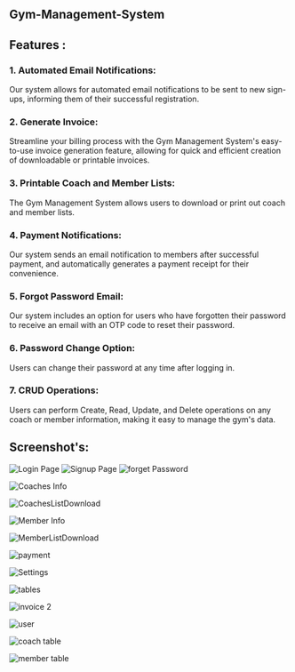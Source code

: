 ## Gym-Management-System

## Features :
### 1. Automated Email Notifications: 
Our system allows for automated email notifications to be sent to new sign-ups, informing them of their successful registration.


### 2. Generate Invoice: 
Streamline your billing process with the Gym Management System's easy-to-use invoice generation feature, allowing for quick and efficient creation of downloadable or printable invoices.

### 3. Printable Coach and Member Lists: 
The Gym Management System allows users to download or print out coach and member lists.


### 4. Payment Notifications:
Our system sends an email notification to members after successful payment, and automatically generates a payment receipt for their convenience.


### 5. Forgot Password Email:
Our system includes an option for users who have forgotten their password to receive an email with an OTP code to reset their password.


### 6. Password Change Option: 
Users can change their password at any time after logging in.


### 7. CRUD Operations: 
Users can perform Create, Read, Update, and Delete operations on any coach or member information, making it easy to manage the gym's data.

## Screenshot's: 
![Login Page](https://user-images.githubusercontent.com/110332302/235241118-8722485e-f7de-4288-b182-0e51b246cdee.png)
![Signup Page](https://user-images.githubusercontent.com/110332302/235241184-cf8a0da2-8118-48d9-abe3-61edb1638f3b.png)
![forget Password](https://user-images.githubusercontent.com/110332302/235241222-726ef6fa-150a-4706-a561-d516df9bde11.png)



![Coaches Info](https://user-images.githubusercontent.com/110332302/235239064-a3614eee-55a7-4fbc-a423-cc3290c89115.png)

![CoachesListDownload](https://user-images.githubusercontent.com/110332302/235239085-3d8f7fc3-8765-4792-8706-f283c5ac2ca9.png)

![Member Info](https://user-images.githubusercontent.com/110332302/235239110-fa8a767d-cd02-4615-801b-3e98d9a68d30.png)


![MemberListDownload](https://user-images.githubusercontent.com/110332302/235239140-659a6cfe-0a9d-40b4-95bc-08ee6547ae24.png)

![payment](https://user-images.githubusercontent.com/110332302/235239238-48fc36d6-925a-433e-9018-9b7855a5189d.png)


![Settings](https://user-images.githubusercontent.com/110332302/235239278-e081a0c7-8de3-436f-aacd-18e7d390c92c.png)


![tables](https://user-images.githubusercontent.com/110332302/235239439-048556a7-fc46-4497-8502-af5dfe4cdc21.png)

![invoice 2](https://user-images.githubusercontent.com/110332302/235242548-4ba4abe7-9182-4c42-80b8-6112ef88ab82.png)


![user](https://user-images.githubusercontent.com/110332302/235239456-2b213c74-b364-4355-9308-f591f141a72b.png)

![coach table](https://user-images.githubusercontent.com/110332302/235239473-d56296ab-1295-4f14-8d47-3fc95cbdb7cc.png)

![member table](https://user-images.githubusercontent.com/110332302/235239592-4d082c1c-476f-4ded-a2be-16f7b8f3b3b2.png)












